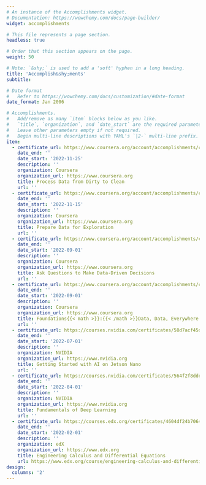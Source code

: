 ```yaml
---
# An instance of the Accomplishments widget.
# Documentation: https://wowchemy.com/docs/page-builder/
widget: accomplishments

# This file represents a page section.
headless: true

# Order that this section appears on the page.
weight: 50

# Note: `&shy;` is used to add a 'soft' hyphen in a long heading.
title: 'Accomplish&shy;ments'
subtitle:

# Date format
#   Refer to https://wowchemy.com/docs/customization/#date-format
date_format: Jan 2006

# Accomplishments.
#   Add/remove as many `item` blocks below as you like.
#   `title`, `organization`, and `date_start` are the required parameters.
#   Leave other parameters empty if not required.
#   Begin multi-line descriptions with YAML's `|2-` multi-line prefix.
item:
  - certificate_url: https://www.coursera.org/account/accomplishments/certificate/RGLYN6YMT7BL
    date_end: ''
    date_start: '2022-11-25'
    description: ''
    organization: Coursera
    organization_url: https://www.coursera.org
    title: Process Data from Dirty to Clean
    url: ''
  - certificate_url: https://www.coursera.org/account/accomplishments/certificate/PBC82ABMA4NV
    date_end: ''
    date_start: '2022-11-15'
    description: ''
    organization: Coursera
    organization_url: https://www.coursera.org
    title: Prepare Data for Exploration
    url: ''
  - certificate_url: https://www.coursera.org/account/accomplishments/certificate/6HNQGVK9HNBS
    date_end: ''
    date_start: '2022-09-01'
    description: ''
    organization: Coursera
    organization_url: https://www.coursera.org
    title: Ask Questions to Make Data-Driven Decisions
    url: ''
  - certificate_url: https://www.coursera.org/account/accomplishments/certificate/VDN2L27CA52Y
    date_end: ''
    date_start: '2022-09-01'
    description: ''
    organization: Coursera
    organization_url: https://www.coursera.org
    title: Foundations{{< math >}}:{{< /math >}}Data, Data, Everywhere
    url: ''
  - certificate_url: https://courses.nvidia.com/certificates/58d7acf45d5c4d3ba453972dcb2bedee/
    date_end: ''
    date_start: '2022-07-01'
    description: ''
    organization: NVIDIA
    organization_url: https://www.nvidia.org
    title: Getting Started with AI on Jetson Nano
    url: ''
  - certificate_url: https://courses.nvidia.com/certificates/564f2f8dded643e5a5ff4932c77b7b3f/
    date_end: ''
    date_start: '2022-04-01'
    description: ''
    organization: NVIDIA
    organization_url: https://www.nvidia.org
    title: Fundamentals of Deep Learning
    url: ''
  - certificate_url: https://courses.edx.org/certificates/4604df24b7064370b895265941ccbc22
    date_end: ''
    date_start: '2022-02-01'
    description: ''
    organization: edX
    organization_url: https://www.edx.org
    title: Engineering Calculus and Differential Equations
    url: https://www.edx.org/course/engineering-calculus-and-differential-equations
design:
  columns: '2'
---
```

